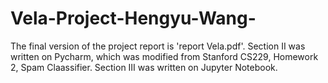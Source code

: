 # Vela-Project-Hengyu-Wang-
The final version of the project report is 'report Vela.pdf'.
Section II was written on Pycharm, which was modified from Stanford CS229, Homework 2, Spam Claassifier.
Section III was written on Jupyter Notebook.
